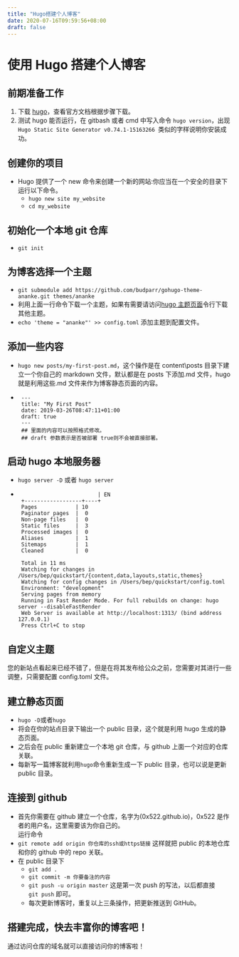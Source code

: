 ```yaml
---
title: "Hugo搭建个人博客"
date: 2020-07-16T09:59:56+08:00
draft: false
---
```


# 使用 Hugo 搭建个人博客

## 前期准备工作

1.  下载 [hugo](https://gohugo.io/)，查看官方文档根据步骤下载。
2.  测试 hugo 能否运行，在 gitbash 或者 cmd 中写入命令 `hugo version`，出现 `Hugo Static Site Generator v0.74.1-15163266 `类似的字样说明你安装成功。

## 创建你的项目

- Hugo 提供了一个 new 命令来创建一个新的网站:你应当在一个安全的目录下运行以下命令。
  - `hugo new site my_website`
  - `cd my_website `

## 初始化一个本地 git 仓库

- `git init`

## 为博客选择一个主题

- `git submodule add https://github.com/budparr/gohugo-theme-ananke.git themes/ananke`
- 利用上面一行命令下载一个主题，如果有需要请访问[hugo 主题页面](https://themes.gohugo.io)令行下载其他主题。
- `echo 'theme = "ananke"' >> config.toml` 添加主题到配置文件。

## 添加一些内容

- `hugo new posts/my-first-post.md`，这个操作是在 content\posts 目录下建立一个你自己的 markdown 文件，默认都是在 posts 下添加.md 文件，hugo 就是利用这些.md 文件来作为博客静态页面的内容。
- ```
   ---
   title: "My First Post"
   date: 2019-03-26T08:47:11+01:00
   draft: true
   ---
   ## 里面的内容可以按照格式修改。
   ## draft 参数表示是否被部署 true则不会被直接部署。
  ```

## 启动 hugo 本地服务器

- `hugo server -D` 或者 `hugo server`
- ```
                           | EN
   +------------------+----+
   Pages            | 10
   Paginator pages  |  0
   Non-page files   |  0
   Static files     |  3
   Processed images |  0
   Aliases          |  1
   Sitemaps         |  1
   Cleaned          |  0

   Total in 11 ms
   Watching for changes in /Users/bep/quickstart/{content,data,layouts,static,themes}
   Watching for config changes in /Users/bep/quickstart/config.toml
   Environment: "development"
   Serving pages from memory
   Running in Fast Render Mode. For full rebuilds on change: hugo server --disableFastRender
   Web Server is available at http://localhost:1313/ (bind address 127.0.0.1)
   Press Ctrl+C to stop
  ```

## 自定义主题

您的新站点看起来已经不错了，但是在将其发布给公众之前，您需要对其进行一些调整，只需要配置 config.toml 文件。

## 建立静态页面

- `hugo -D`或者`hugo`
- 将会在你的站点目录下输出一个 public 目录，这个就是利用 hugo 生成的静态页面。
- 之后会在 public 重新建立一个本地 git 仓库，与 github 上面一个对应的仓库关联。
- 每新写一篇博客就利用`hugo`命令重新生成一下 public 目录，也可以说是更新 public 目录。

## 连接到 github

- 首先你需要在 github 建立一个仓库，名字为(0x522.github.io)，0x522 是作者的用户名，这里需要该为你自己的。<br>
  运行命令
- `git remote add origin 你仓库的ssh或https链接` 这样就把 public 的本地仓库和你的 github 中的 repo 关联。
- 在 public 目录下
  - `git add .`
  - `git commit -m 你要备注的内容`
  - `git push -u origin master` 这是第一次 push 的写法，以后都直接 <br>
    `git push` 即可。
  - 每次更新博客时，重复以上三条操作，把更新推送到 GitHub。

## 搭建完成，快去丰富你的博客吧！

通过访问仓库的域名就可以直接访问你的博客啦！
